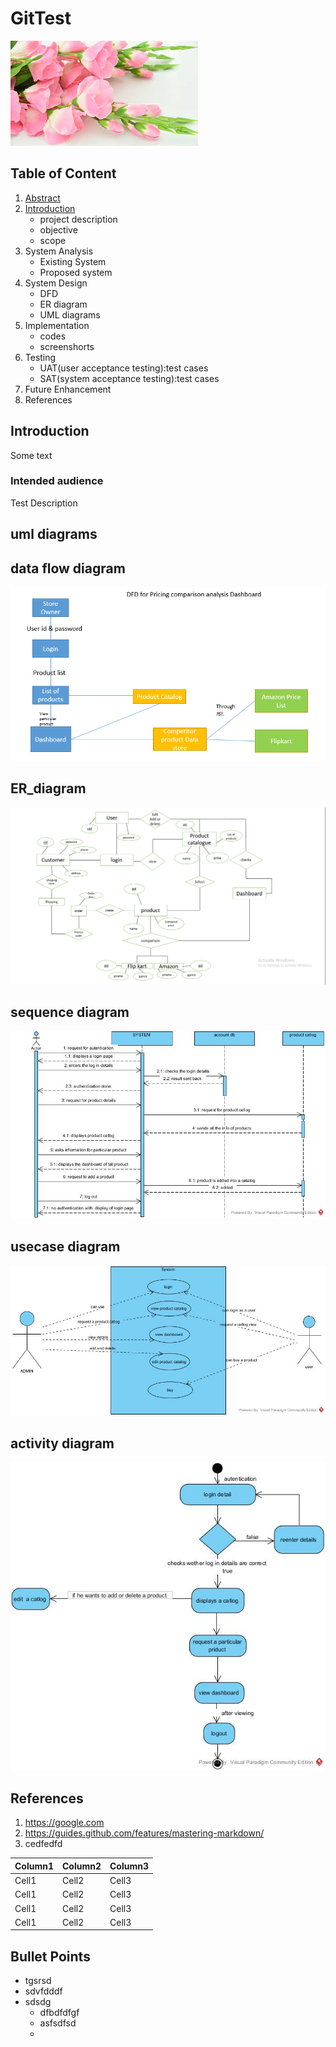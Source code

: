# GitTest

![Flower](https://github.com/asimmhd/GitTest/blob/master/images/download.jpg)

## Table of Content

1. [Abstract](#abstract)
2. [Introduction](#introduction)
    * project description
    * objective
    * scope
3. System Analysis
    * Existing System
    * Proposed system
4. System Design
   * DFD
   * ER diagram
   * UML diagrams
5. Implementation
    * codes
    * screenshorts
6. Testing
    * UAT(user acceptance testing):test cases
    * SAT(system acceptance testing):test cases
7. Future Enhancement
8. References



## Introduction
Some text

### Intended audience

Test Description


## uml diagrams
## data flow diagram
![dfd](https://github.com/asimmhd/GitTest/blob/master/images/dfd.PNG)
## ER_diagram
![ER-diagram](https://github.com/asimmhd/GitTest/blob/master/images/ER.png)
## sequence diagram
![sequence](https://github.com/asimmhd/GitTest/blob/master/images/sequence1.jpg)
## usecase diagram
![usecase](https://github.com/asimmhd/GitTest/blob/master/images/usecase1.jpg)
## activity diagram
![activity](https://github.com/asimmhd/GitTest/blob/master/images/activity1.jpg)

## References

1. https://google.com
2. https://guides.github.com/features/mastering-markdown/
3. cedfedfd

|Column1|Column2|Column3|
|---|---|---|
|Cell1|Cell2|Cell3|
|Cell1|Cell2|Cell3|
|Cell1|Cell2|Cell3|
|Cell1|Cell2|Cell3|































































## Bullet Points 

* tgsrsd
* sdvfdddf
* sdsdg
    * dfbdfdfgf
    * asfsdfsd
    * 